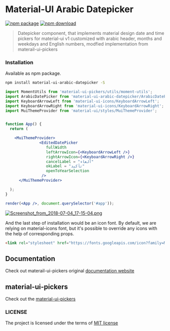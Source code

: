 # Material-UI Arabic Datepicker
[![npm package](https://img.shields.io/npm/v/material-ui-pickers.svg)]()
[![npm download](https://img.shields.io/npm/dm/material-ui-pickers.svg)]()
> Datepicker component, that implements material design date and time pickers for material-ui v1 customized with arabic header, months and weekdays and English numbers, modfied implementation from materail-ui-pickers

### Installation
Available as npm package.
```sh
npm install material-ui-arabic-datepicker -S
```



```jsx
import MomentUtils from 'material-ui-pickers/utils/moment-utils';
import ArabicDatePicker from 'material-ui-arabic-datepicker/ArabicDatePicker';
import KeyboardArrowLeft from 'material-ui-icons/KeyboardArrowLeft';
import KeyboardArrowRight from 'material-ui-icons/KeyboardArrowRight';
import MuiThemeProvider from 'material-ui/styles/MuiThemeProvider';


function App() {
  return (

    <MuiThemeProvider>
               <EditedDatePicker
                  fullWidth
                  leftArrowIcon={<KeyboardArrowLeft />}
                  rightArrowIcon={<KeyboardArrowRight />}
                  cancelLabel = "ألغاء"
                  okLabel = "تأكيد"
                  openToYearSelection
                />
      </MuiThemeProvider>

  );
}

render(<App />, document.querySelector('#app'));
```


[![Screenshot_from_2018-07-04_17-15-04.png](https://s22.postimg.cc/5wcv2chyp/Screenshot_from_2018-07-04_17-15-04.png)](https://postimg.cc/image/4u2ojsz59/)

And the last step of installation would be an icon font. By default, we are relying on material-icons font, but it's possible to override any icons with the help of corresponding props.

```html
<link rel="stylesheet" href="https://fonts.googleapis.com/icon?family=Material+Icons">
```

## Documentation
Check out materail-ui-pickers original [documentation website](https://material-ui-pickers.firebaseapp.com/)

## material-ui-pickers
Check out the [material-ui-pickers](https://www.npmjs.com/package/material-ui-pickers)



### LICENSE
The project is licensed under the terms of [MIT license](https://github.com/dmtrKovalenko/material-ui-pickers/blob/master/LICENSE)
